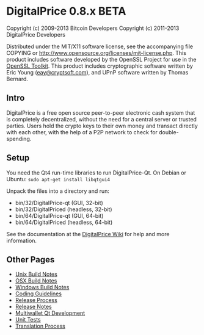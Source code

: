 DigitalPrice 0.8.x BETA
====================

Copyright (c) 2009-2013 Bitcoin Developers
Copyright (c) 2011-2013 DigitalPrice Developers

Distributed under the MIT/X11 software license, see the accompanying
file COPYING or http://www.opensource.org/licenses/mit-license.php.
This product includes software developed by the OpenSSL Project for use in the [OpenSSL Toolkit](http://www.openssl.org/). This product includes
cryptographic software written by Eric Young ([eay@cryptsoft.com](mailto:eay@cryptsoft.com)), and UPnP software written by Thomas Bernard.


Intro
---------------------
DigitalPrice is a free open source peer-to-peer electronic cash system that is
completely decentralized, without the need for a central server or trusted
parties.  Users hold the crypto keys to their own money and transact directly
with each other, with the help of a P2P network to check for double-spending.


Setup
---------------------
You need the Qt4 run-time libraries to run DigitalPrice-Qt. On Debian or Ubuntu:
	`sudo apt-get install libqtgui4`

Unpack the files into a directory and run:

- bin/32/DigitalPrice-qt (GUI, 32-bit)
- bin/32/DigitalPriced (headless, 32-bit)
- bin/64/DigitalPrice-qt (GUI, 64-bit)
- bin/64/DigitalPriced (headless, 64-bit)

See the documentation at the [DigitalPrice Wiki](http://DigitalPrice.info)
for help and more information.


Other Pages
---------------------
- [Unix Build Notes](build-unix.md)
- [OSX Build Notes](build-osx.md)
- [Windows Build Notes](build-msw.md)
- [Coding Guidelines](coding.md)
- [Release Process](release-process.md)
- [Release Notes](release-notes.md)
- [Multiwallet Qt Development](multiwallet-qt.md)
- [Unit Tests](unit-tests.md)
- [Translation Process](translation_process.md)
